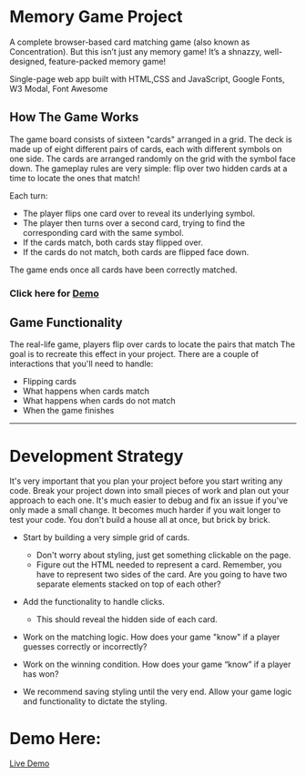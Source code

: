 # Memory Game Project

A complete browser-based card matching game (also known as Concentration). But this isn’t just any memory game! It’s a shnazzy, well-designed, feature-packed memory game!

Single-page web app built with HTML,CSS and JavaScript, Google Fonts, W3 Modal, Font Awesome

## How The Game Works

The game board consists of sixteen "cards" arranged in a grid. The deck is made up of eight different pairs of cards, each with different symbols on one side. The cards are arranged randomly on the grid with the symbol face down. The gameplay rules are very simple: flip over two hidden cards at a time to locate the ones that match!

Each turn:

* The player flips one card over to reveal its underlying symbol.
* The player then turns over a second card, trying to find the corresponding card with the same symbol.
* If the cards match, both cards stay flipped over.
* If the cards do not match, both cards are flipped face down.

The game ends once all cards have been correctly matched.

### Click here for [Demo](https://mccleary.github.io/Memory-Game/)


## Game Functionality
The real-life game, players flip over cards to locate the pairs that match The goal is to recreate this effect in your project. There are a couple of interactions that you'll need to handle:

* Flipping cards
* What happens when cards match
* What happens when cards do not match
* When the game finishes

************************************************************

# Development Strategy

It's very important that you plan your project before you start writing any code. Break your project down into small pieces of work and plan out your approach to each one. It's much easier to debug and fix an issue if you've only made a small change. It becomes much harder if you wait longer to test your code. You don't build a house all at once, but brick by brick.

* Start by building a very simple grid of cards.
  * Don't worry about styling, just get something clickable on the page.
  * Figure out the HTML needed to represent a card. Remember, you have to represent two sides of the card. Are you going to have two separate elements stacked on top of each other?

* Add the functionality to handle clicks.
  * This should reveal the hidden side of each card.

* Work on the matching logic. How does your game "know" if a player guesses correctly or incorrectly?

* Work on the winning condition. How does your game “know” if a player has won?

* We recommend saving styling until the very end. Allow your game logic and functionality to dictate the styling.

# Demo Here:
[Live Demo](https://mccleary.github.io/Memory-Game/)
